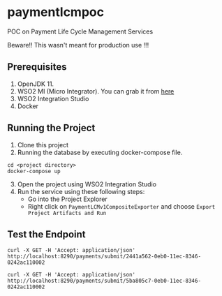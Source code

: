 # paymentlcmpoc
POC on Payment Life Cycle Management Services

Beware!! This wasn't meant for production use !!!

## Prerequisites

1. OpenJDK 11. 
2. WSO2 MI (Micro Integrator). You can grab it from [here](https://wso2.com/integration/micro-integrator/)
3. WSO2 Integration Studio
4. Docker

## Running the Project

1. Clone this project
2. Running the database by executing docker-compose file.
```
cd <project directory>
docker-compose up
```
3. Open the project using WSO2 Integration Studio
4. Run the service using these following steps:
   - Go into the Project Explorer
   - Right click on `PaymentLCMv1CompositeExporter` and choose `Export Project Artifacts and Run`
   
## Test the Endpoint

```
curl -X GET -H 'Accept: application/json' http://localhost:8290/payments/submit/2441a562-0eb0-11ec-8346-0242ac110002
```

```
curl -X GET -H 'Accept: application/json' http://localhost:8290/payments/submit/5ba805c7-0eb0-11ec-8346-0242ac110002
```
